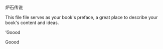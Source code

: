 炉石传说

This file file serves as your book's preface, a great place to describe your book's content and ideas.

‘Goood

Goood

